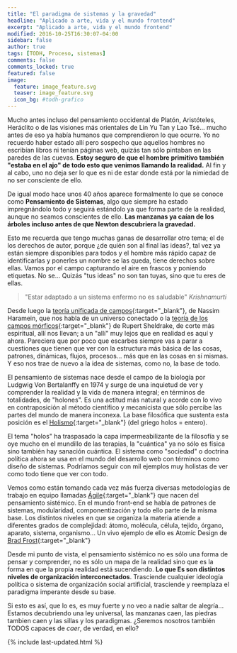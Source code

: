 ```yaml
---
title: "El paradigma de sistemas y la gravedad"
headline: "Aplicado a arte, vida y el mundo frontend"
excerpt: "Aplicado a arte, vida y el mundo frontend"
modified: 2016-10-25T16:30:07-04:00
sidebar: false
author: true
tags: [TODH, Proceso, sistemas]
comments: false
comments_locked: true
featured: false
image:
  feature: image_feature.svg
  teaser: image_feature.svg
  icon_bg: #todh-grafico
---
```


Mucho antes incluso del pensamiento occidental de Platón, Aristóteles, Heráclito o de las visiones más orientales de Lin Yu Tan y Lao Tsé... mucho antes de eso ya había humanos que comprendieron lo que ocurre. Yo no recuerdo haber estado allí pero sospecho que aquellos hombres no escribían libros ni tenían páginas web, quizás tan sólo pintaban en las paredes de las cuevas. **Estoy seguro de que el hombre primitivo también "estaba en el ajo" de todo esto que venimos llamando la realidad.** Al fin y al cabo, uno no deja ser lo que es ni de estar donde está por la nimiedad de no ser consciente de ello.

De igual modo hace unos 40 años aparece formalmente lo que se conoce como **Pensamiento de Sistemas**, algo que siempre ha estado impregnándolo todo y seguirá estándolo ya que forma parte de la realidad, aunque no seamos conscientes de ello. **Las manzanas ya caían de los árboles incluso antes de que Newton descubriera la gravedad.**

Esto me recuerda que tengo muchas ganas de desarrollar otro tema; el de los derechos de autor, porque ¿de quién son al final las ideas?, tal vez ya están siempre disponibles para todos y el hombre más rápido capaz de identificarlas y ponerles un nombre se las queda, tiene derechos sobre ellas. Vamos por el campo capturando el aire en frascos y poniendo etiquetas. No se... Quizás "tus ideas" no son tan tuyas, sino que tu eres de ellas.

> "Estar adaptado a un sistema enfermo no es saludable" *Krishnamurti*

Desde luego la [teoría unificada de campos](https://es.wikipedia.org/wiki/Teor%C3%ADa_del_campo_unificado){:target="_blank"}, de Nassim Haramein, que nos habla de un universo conectado o la [teoría de los campos mórficos](https://es.wikipedia.org/wiki/Rupert_Sheldrake){:target="_blank"} de Rupert Sheldrake, de corte más espiritual, allí nos llevan; a un "allí" muy lejos que en realidad es aquí y ahora. Pareciera que por poco que escarbes siempre vas a parar a cuestiones que tienen que ver con la estructura más básica de las cosas, patrones, dinámicas, flujos, procesos... más que en las cosas en sí mismas. Y eso nos trae de nuevo a la idea de sistemas, como no, la base de todo.

El pensamiento de sistemas nace desde el campo de la biología por Ludgwig Von Bertalanffy en 1974 y surge de una inquietud de ver y comprender la realidad y la vida de manera integral; en términos de totalidades, de "holones". Es una actitud más natural y acorde con lo vivo en contraposición al método científico y mecanicista que sólo percibe las partes del mundo de manera inconexa. La base filosófica que sustenta esta posición es el [Holismo](http://definicion.de/holistica/){:target="_blank"} (del griego holos = entero).

El tema "holos" ha traspasado la capa impermeabilizante de la filosofía y se oye mucho en el mundillo de las terapias, la "cuántica" ya no sólo es física sino también hay sanación cuántica. El sistema como "sociedad" o doctrina política ahora se usa en el mundo del desarrollo web con términos como diseño de sistemas. Podríamos seguir con mil ejemplos muy holistas de ver como todo tiene que ver con todo.

Vemos como están tomando cada vez más fuerza diversas metodologías de trabajo en equipo llamadas [Ágile](https://es.wikipedia.org/wiki/Desarrollo_%C3%A1gil_de_software){:target="_blank"} que nacen del pensamiento sistémico. En el mundo front-end se habla de patrones de sistemas, modularidad, componentización y todo ello parte de la misma base. Los distintos niveles en que se organiza la materia atiende a diferentes grados de complejidad: átomo, molécula, célula, tejido, órgano, aparato, sistema, organismo... Un vivo ejemplo de ello es Atomic Design de [Brad Frost](http://bradfrost.com/){:target="_blank"}

Desde mi punto de vista, el pensamiento sistémico no es sólo una forma de pensar y comprender, no es sólo un mapa de la realidad sino que es la forma en que la propia realidad está sucendiendo. **Lo que Es son distintos niveles de organización interconectados**. Trasciende cualquier ideología política o sistema de organización social artificial, trasciende y reemplaza el paradigma imperante desde su base.

Si esto es así, que lo es, es muy fuerte y no veo a nadie saltar de alegría... Estamos decubriendo una ley universal, las manzanas caen, las piedras tambien caen y las sillas y los paradigmas. ¿Seremos nosotros también TODOS capaces de *caer*, de verdad, en ello?

{% include last-updated.html %}
